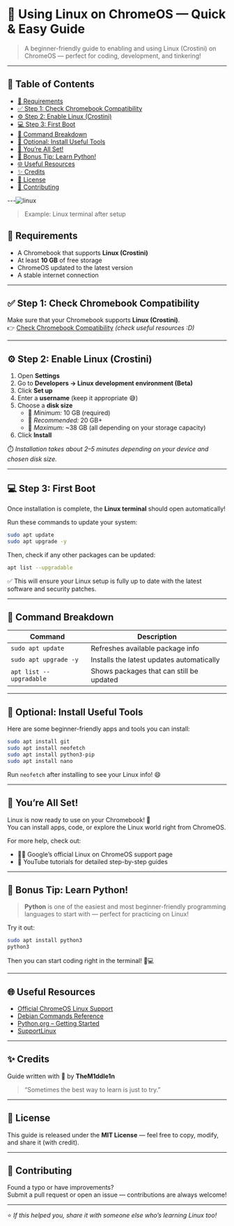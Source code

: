 # 🐧 Using Linux on ChromeOS — Quick & Easy Guide

> A beginner-friendly guide to enabling and using Linux (Crostini) on ChromeOS — perfect for coding, development, and tinkering!

---

## 🧭 Table of Contents
- [🧰 Requirements](#-requirements)
- [✅ Step 1: Check Chromebook Compatibility](#-step-1-check-chromebook-compatibility)
- [⚙️ Step 2: Enable Linux (Crostini)](#️-step-2-enable-linux-crostini)
- [💻 Step 3: First Boot](#-step-3-first-boot)
- [🧩 Command Breakdown](#-command-breakdown)
- [🔧 Optional: Install Useful Tools](#-optional-install-useful-tools)
- [🎉 You’re All Set!](#-youre-all-set)
- [🐍 Bonus Tip: Learn Python!](#-bonus-tip-learn-python)
- [🌐 Useful Resources](#-useful-resources)
- [✨ Credits](#-credits)
- [📄 License](#-license)
- [🤝 Contributing](#-contributing)

---![linux](https://github.com/user-attachments/assets/f81ffc9d-4725-4bdb-8b38-24a4274cffc7)
> Example: Linux terminal after setup


## 🧰 Requirements
- A Chromebook that supports **Linux (Crostini)**
- At least **10 GB** of free storage
- ChromeOS updated to the latest version
- A stable internet connection

---

## ✅ Step 1: Check Chromebook Compatibility  

Make sure that your Chromebook supports **Linux (Crostini)**.  
👉 [Check Chromebook Compatibility](#) *(check useful resources :D)*  

---

## ⚙️ Step 2: Enable Linux (Crostini)

1. Open **Settings**  
2. Go to **Developers → Linux development environment (Beta)**  
3. Click **Set up**  
4. Enter a **username** (keep it appropriate 😅)  
5. Choose a **disk size**  
   - 💾 *Minimum:* 10 GB (required)  
   - 💾 *Recommended:* 20 GB+  
   - 💾 *Maximum:* ~38 GB (all depending on your storage capacity)  
6. Click **Install**

⏱️ *Installation takes about 2–5 minutes depending on your device and chosen disk size.*

---

## 💻 Step 3: First Boot  

Once installation is complete, the **Linux terminal** should open automatically!  

Run these commands to update your system:  

```bash
sudo apt update
sudo apt upgrade -y
```

Then, check if any other packages can be updated:  

```bash
apt list --upgradable
```

✅ This will ensure your Linux setup is fully up to date with the latest software and security patches.

---

## 🧩 Command Breakdown

| Command | Description |
|----------|-------------|
| `sudo apt update` | Refreshes available package info |
| `sudo apt upgrade -y` | Installs the latest updates automatically |
| `apt list --upgradable` | Shows packages that can still be updated |

---

## 🔧 Optional: Install Useful Tools

Here are some beginner-friendly apps and tools you can install:

```bash
sudo apt install git
sudo apt install neofetch
sudo apt install python3-pip
sudo apt install nano
```

Run `neofetch` after installing to see your Linux info! 😄  

---

## 🎉 You’re All Set!  

Linux is now ready to use on your Chromebook! 🚀  
You can install apps, code, or explore the Linux world right from ChromeOS.  

For more help, check out:
- 🧑‍💻 Google’s official Linux on ChromeOS support page  
- 🎥 YouTube tutorials for detailed step-by-step guides  

---

## 🐍 Bonus Tip: Learn Python!  

> **Python** is one of the easiest and most beginner-friendly programming languages to start with — perfect for practicing on Linux!  

Try it out:
```bash
sudo apt install python3
python3
```

Then you can start coding right in the terminal! 🧠💻  

---

## 🌐 Useful Resources
- [Official ChromeOS Linux Support](https://support.google.com/chromebook/answer/9145439)
- [Debian Commands Reference](https://wiki.debian.org/Apt)
- [Python.org – Getting Started](https://www.python.org/about/gettingstarted/)
- [SupportLinux](https://www.chromium.org/chromium-os/chrome-os-systems-supporting-linux/)

---

## ✨ Credits  

Guide written with 💚 by **TheM1ddle1n**  
> “Sometimes the best way to learn is just to try.”  

---

## 📄 License
This guide is released under the **MIT License** — feel free to copy, modify, and share it (with credit).  

---

## 🤝 Contributing
Found a typo or have improvements?  
Submit a pull request or open an issue — contributions are always welcome!  

---

⭐ *If this helped you, share it with someone else who’s learning Linux too!*  
